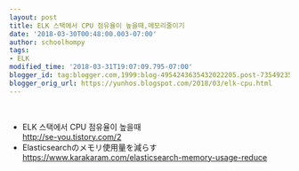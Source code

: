 ```yaml
---
layout: post
title: ELK 스택에서 CPU 점유율이 높을때,메모리줄이기
date: '2018-03-30T00:48:00.003-07:00'
author: schoolhompy
tags:
- ELK
modified_time: '2018-03-31T19:07:09.795-07:00'
blogger_id: tag:blogger.com,1999:blog-4954243635432022205.post-7354923501364937663
blogger_orig_url: https://yunhos.blogspot.com/2018/03/elk-cpu.html
---
```


<br /><ul><li>ELK 스택에서 CPU 점유율이 높을때<br />http://se-you.tistory.com/2</li><li>Elasticsearchのメモリ使用量を減らす<br />https://www.karakaram.com/elasticsearch-memory-usage-reduce</li></ul>